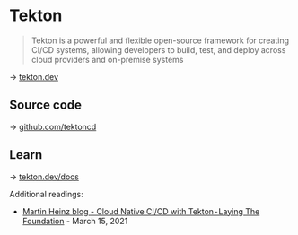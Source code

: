 # Tekton

> Tekton is a powerful and flexible open-source framework for creating CI/CD systems, allowing developers to build, test, and deploy across cloud providers and on-premise systems

→ [tekton.dev](https://tekton.dev/)

## Source code

→ [github.com/tektoncd](https://github.com/tektoncd)

## Learn

→ [tekton.dev/docs](https://tekton.dev/docs/)

Additional readings:

* [Martin Heinz blog - Cloud Native CI/CD with Tekton - Laying The Foundation](https://martinheinz.dev/blog/45) - March 15, 2021
